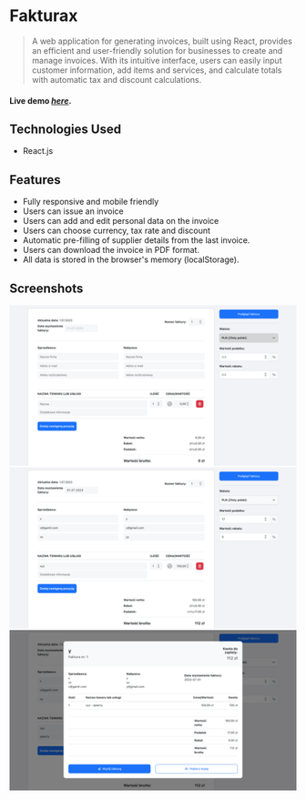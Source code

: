 # Fakturax
> A web application for generating invoices, built using React, provides an efficient and user-friendly solution for businesses to create and manage invoices. With its intuitive interface, users can easily input customer information, add items and services, and calculate totals with automatic tax and discount calculations.

#### Live demo [_here_](http://fakturax.pl/).


## Technologies Used
- React.js


## Features
- Fully responsive and mobile friendly
- Users can issue an invoice
- Users can add and edit personal data on the invoice
- Users can choose currency, tax rate and discount
- Automatic pre-filling of supplier details from the last invoice.
- Users can download the invoice in PDF format.
- All data is stored in the browser's memory (localStorage).



## Screenshots
![Example screenshot](./src/img/fakturax.png)
![Example screenshot](./src/img/fakturax2.png)
![Example screenshot](./src/img/fakturax3.png)


